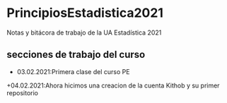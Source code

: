 # PrincipiosEstadistica2021
Notas y bitácora  de trabajo de la UA Estadística 2021
## secciones de trabajo del curso 
+ 03.02.2021:Primera clase del curso PE

+04.02.2021:Ahora hicimos una creacion de la cuenta Kithob y su primer repositorio  
